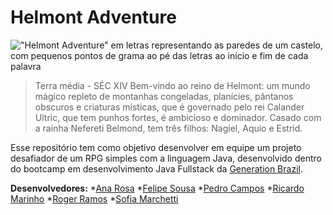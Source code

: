 # Helmont Adventure

!["Helmont Adventure" em letras representando as paredes de um castelo, com pequenos pontos de grama ao pé das letras ao início e fim de cada palavra](https://user-images.githubusercontent.com/113708530/235184513-a1ae212d-ded4-4025-b4c0-3d3d956184f2.png)

>Terra média - SÉC XIV
>Bem-vindo ao reino de Helmont: um mundo mágico repleto de montanhas congeladas, planícies, pântanos obscuros e criaturas místicas, que é governado pelo rei Calander Ultric, que tem punhos fortes, é ambicioso e dominador. Casado com a rainha Nefereti Belmond, tem três filhos: Nagiel, Aquio e Estrid.

Esse repositório tem como objetivo desenvolver em equipe um projeto desafiador de um RPG simples com a linguagem Java, desenvolvido dentro do bootcamp em desenvolvimento Java Fullstack da [Generation Brazil](https://brazil.generation.org).

**Desenvolvedores:**
*[Ana Rosa](https://github.com/hyarmen)
*[Felipe Sousa](https://github.com/FelipeSdsilva)
*[Pedro Campos](https://github.com/Camposphc)
*[Ricardo Marinho](https://github.com/ricocezar)
*[Roger Ramos](https://github.com/custicol)
*[Sofia Marchetti](https://github.com/sofiamarchetti)
